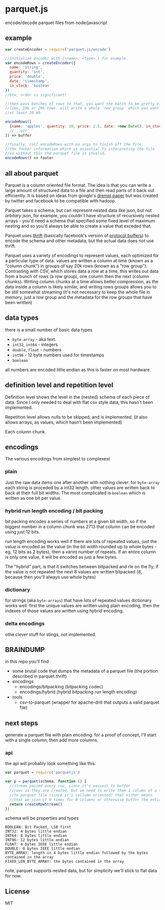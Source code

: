 # parquet.js

encode/decode parquet files from node/javascript

## example

``` js
var createEncoder = require('parquet.js/encode')

//initialize encoder with {<name>: <type>,} for example.
var encodeRows = createEncoder({
  name: 'string',
  quantity: 'int',
  price: 'double',
  date: 'timestamp',
  in_stock: 'boolean'
})
//btw, order is significant!

//then pass batches of rows to that, you want the batch to be pretty big
//like, 10k or 20k rows. will write a whole `row_group` which you want to be
//at least 20 mb

encodeRows([
  {name: 'apples', quantity: 10, price: 2.5, date: +new Date(), in_stock: true},
  //...etc
]) => buffer

//finally, call encodeRows with no args to finish off the file.
//the footer information which is essential to interpreting the file
//so without this the parquet file is invalid.
encodeRows() => footer
```

## all about parquet

Parquet is a column oriented file format. The idea is that you can write a large amount
of structured data to a file and then read parts of it back out efficiently.
It is based on ideas from google's [dremel paper](https://www.google.co.nz/url?sa=t&rct=j&q=&esrc=s&source=web&cd=2&cad=rja&uact=8&ved=0ahUKEwj_tJelpv3UAhUCm5QKHfJODhUQFggsMAE&url=http%3A%2F%2Fwww.vldb.org%2Fpvldb%2Fvldb2010%2Fpapers%2FR29.pdf&usg=AFQjCNGyMk3_JltVZjMahP6LPmqMzYdCkw)
but was created by twitter and facebook to be compatible with hadoop.

Parquet takes a schema, but can represent nested data like json, but not _arbitary_ json,
for example, you couldn`t have structure of recursively nested arrays - you'd need a schema that
specified some fixed level of maximum nesting and so you'd always be able to create a value
that exceded that.

Parquet uses [thrift](https://thrift.apache.org/) (basically facebook's version of
[protocol buffers](https://developers.google.com/protocol-buffers/)) to encode the schema
and other metadata, but the actual data does not use thrift.

Parquet uses a variety of encodings to represent values, each optimized for a particular type
of data. values are written a column at time (known as a "column chunk") in groups of say 20k rows
(known as a "row group"). Contrasting
with CSV, which stores data a row at a time, this writes out data from a bunch of  rows (a row group), one column
then the next (column chunks). Writing column chunks at a time allows better compression, as the data inside a column
is likely similar, and writing rows groups allows you to be still somewhat streaming (it's
not necessary to keep the whole file in memory, just a row group and the metadata for the row groups that have been written)

## data types

there is a small number of basic data types

* `byte-array` - aka text.
* `int32`, `int64` - integers
* `double`, `float` - numbers
* `int96` - 12 byte numbers used for timestamps
* `boolean`

all numbers are encoded little endian as this is faster on most hardware.

## definition level and repetition level

Definition level shows the level in the (nested) schema of each piece of data.
Since I only needed to deal with flat csv style data, this hasn't been implemented.

Repetition level allows nulls to be skipped, and is implemented. (it also allows arrays,
as values, which hasn't been implemented)

Each column chunk

## encodings

The various encodings from simplest to complexest

### plain

Just the raw data items one after another with nothing clever.
for `byte-array` each string is proceded by a int32 length.
other values are written back to back at their full bit widths.
The most complicated is `boolean` which is written as one bit per value.

### hybrid run length encoding / bit packing

bit packing encodes a series of numbers at a given bit width, so if the biggest number
in a column chunk was 2713 that column can be encoded using just 12 bits.

run length encoding works well if there are lots of repeated values, just the value
is encoded as the value (in the bit width rounded up to whole bytes - eg, 12 bits as 2 bytes),
then a varint number of repeats. If an entire column is only one value, it will be encoded
as just a few bytes.

The "hybrid" part, is that it switches between bitpacked and rle on the fly, if the value is
not repeated the next 8 values are written bitpacked (8, because then you'll always use whole bytes)

### dictionary

for strings (aka `byte-arrays`) that have lots of repeated values dictionary works well.
first the unique values are written using plain encoding, then the indexes of those values
are written using hybrid encoding.

### delta encodings

othe clever stuff for stings, not implemented.





## BRAINDUMP

in this repo you'll find

* some brutal code that dumps the metadata of a parquet file (the portion described in parquet.thrift)
* encodings
  * encodings/bitpacking (bitpacking codec)
  * encodings/hybrid (hybrid bitpacking run length encoding)
* tools
  * csv-to-parquet (wrapper for apache-drill that outputs a valid parquet file)

## next steps

generate a parquet file with plain encoding.
for a proof of concept, I'll start with a single column,
then add more columns.

### api

the api will probably look something like this:

``` js
var parquet = require('parquetjs')

var p = parquet(schema, function () {
  //stream passed every row, since it's easiest to buffer
  //rows as they are created, but we need to write them 1 column at a time
  //to parquet file (since it's collumn oriented) that either means
  //that we scan it N times for N columns or otherwise buffer the entire thing.
  return createRowStream()
})
```

schema will be properties and types

```
BOOLEAN: Bit Packed, LSB first
INT32: 4 bytes little endian
INT64: 8 bytes little endian
INT96: 12 bytes little endian
FLOAT: 4 bytes IEEE little endian
DOUBLE: 8 bytes IEEE little endian
BYTE_ARRAY: length in 4 bytes little endian followed by the bytes contained in the array
FIXED_LEN_BYTE_ARRAY: the bytes contained in the array
```

note, parquet supports nested data, but for simplicity we'll stick to flat data for now.

## License

MIT











